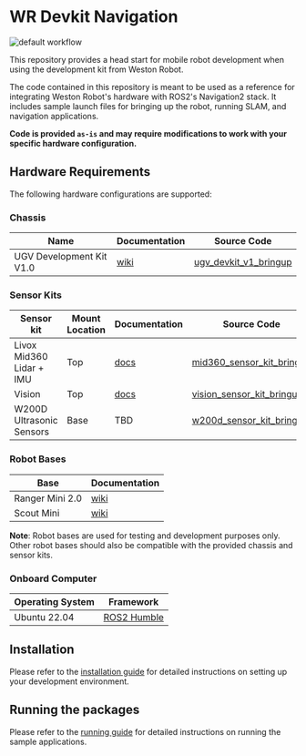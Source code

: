 # WR Devkit Navigation

![default workflow](https://github.com/westonrobot/wr_devkit_navigation/actions/workflows/default.yml/badge.svg?branch=main)

This repository provides a head start for mobile robot development when using the development kit from Weston Robot. 

The code contained in this repository is meant to be used as a reference for integrating Weston Robot's hardware with ROS2's Navigation2 stack. It includes sample launch files for bringing up the robot, running SLAM, and navigation applications.

**Code is provided `as-is` and may require modifications to work with your specific hardware configuration.**

## Hardware Requirements
The following hardware configurations are supported:

### Chassis
| Name                     | Documentation                                                       | Source Code                                                        |
| ------------------------ | ------------------------------------------------------------------- | ------------------------------------------------------------------ |
| UGV Development Kit V1.0 | [wiki](https://docs.westonrobot.com/wr_dev_kit/ugv_dev_kit_v1.html) | [ugv_devkit_v1_bringup](./src/kits/chassis/ugv_devkit_v1_bringup/) |

### Sensor Kits
| Sensor kit               | Mount Location | Documentation                                                                                                                             | Source Code                                                            |
| ------------------------ | -------------- | ----------------------------------------------------------------------------------------------------------------------------------------- | ---------------------------------------------------------------------- |
| Livox Mid360 Lidar + IMU | Top            | [docs](https://docs.westonrobot.com/wr_dev_kit/ugv_dev_kit_v1/ugv_devkit_mid360_extension.html#ref-ugv-devkit-livox-mid360-imu-extension) | [mid360_sensor_kit_bringup](./src/kits/top/mid360_sensor_kit_bringup/) |
| Vision                   | Top            | [docs](https://docs.westonrobot.com/wr_dev_kit/ugv_dev_kit_v1/ugv_devkit_vision_extension.html#ref-ugv-devkit-vision-extension)           | [vision_sensor_kit_bringup](./src/kits/top/vision_sensor_kit_bringup/)   |
| W200D Ultrasonic Sensors | Base           | TBD                                                                                                                                       | [w200d_sensor_kit_bringup](./src/kits/base/w200d_sensor_kit_bringup/)  |

### Robot Bases
| Base            | Documentation                                                                      |
| --------------- | ---------------------------------------------------------------------------------- |
| Ranger Mini 2.0 | [wiki](https://docs.westonrobot.com/robot_user_guide/agilex/ranger_mini_v2.0.html) |
| Scout Mini      | [wiki](https://docs.westonrobot.com/robot_user_guide/agilex/scout_mini.html)       |

**Note**: Robot bases are used for testing and development purposes only. Other robot bases should also be compatible with the provided chassis and sensor kits.

### Onboard Computer
| Operating System | Framework                                                                              |
| ---------------- | -------------------------------------------------------------------------------------- |
| Ubuntu 22.04     | [ROS2 Humble](https://docs.ros.org/en/humble/Installation/Ubuntu-Install-Debians.html) |

## Installation
Please refer to the [installation guide](/docs/INSTALLATION.md) for detailed instructions on setting up your development environment.

## Running the packages
Please refer to the [running guide](/docs/RUN.md) for detailed instructions on running the sample applications.
